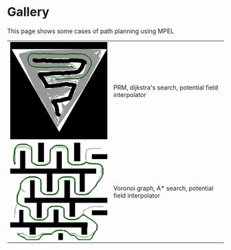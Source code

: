 # Gallery
This page shows some cases of path planning using MPEL

|                                                      |                                                        |
|------------------------------------------------------|--------------------------------------------------------|
| <img src="../img/001.png" width=350px/><br>          | PRM, dijkstra's search, potential field interpolator   |
| <img src="../img/002.png" width=350px/><br>          | Voronoi graph, A* search, potential field interpolator |
